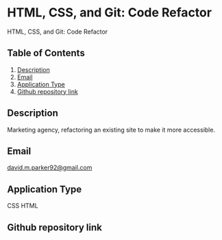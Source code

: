 # HTML, CSS, and Git: Code Refactor
  HTML, CSS, and Git: Code Refactor
  
  ## Table of Contents
  1. [Description](#description)
  2. [Email](#email)
  3. [Application Type](#application-type)
  4. [Github repository link](#github-repository-link)

  ## Description
Marketing agency, refactoring an existing site to make it more accessible. 

 

  ## Email
  david.m.parker92@gmail.com



  ## Application Type
  CSS HTML

  ## Github repository link
